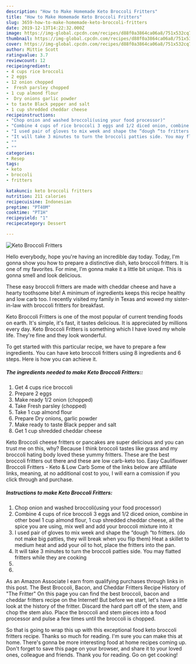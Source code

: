 ```yaml
---
description: "How to Make Homemade Keto Broccoli Fritters"
title: "How to Make Homemade Keto Broccoli Fritters"
slug: 3659-how-to-make-homemade-keto-broccoli-fritters
date: 2019-12-13T14:22:32.000Z
image: https://img-global.cpcdn.com/recipes/d88f0a3864ca06a8/751x532cq70/keto-broccoli-fritters-recipe-main-photo.jpg
thumbnail: https://img-global.cpcdn.com/recipes/d88f0a3864ca06a8/751x532cq70/keto-broccoli-fritters-recipe-main-photo.jpg
cover: https://img-global.cpcdn.com/recipes/d88f0a3864ca06a8/751x532cq70/keto-broccoli-fritters-recipe-main-photo.jpg
author: Mittie Scott
ratingvalue: 3.7
reviewcount: 12
recipeingredient:
- 4 cups rice broccoli
- 2 eggs
- 12 onion chopped
-  Fresh parsley chopped
- 1 cup almond flour
-  Dry onions garlic powder
- to taste Black pepper and salt
- 1 cup shredded cheddar cheese
recipeinstructions:
- "Chop onion and washed broccoli(using your food processor)"
- "Combine 4 cups of rice broccoli 3 eggs and 1/2 diced onion, combine in other bowl 1 cup almond flour, 1 cup shredded cheddar cheese, all the spice you are using, mix well and add your broccoli mixture into it"
- "I used pair of gloves to mix week and shape the “dough “to fritters. (do not make big patties, they will break when you flip them) Heat a skillet to medium heat and add your oil to hot, place the fritters into the pan."
- "It will take 3 minutes to turn the broccoli patties side. You may flatted fritters while they are cooking"
- ""
- ""
categories:
- Resep
tags:
- keto
- broccoli
- fritters

katakunci: keto broccoli fritters
nutrition: 211 calories
recipecuisine: Indonesian
preptime: "PT40M"
cooktime: "PT1H"
recipeyield: "1"
recipecategory: Dessert

---
```



![Keto Broccoli Fritters](https://img-global.cpcdn.com/recipes/d88f0a3864ca06a8/751x532cq70/keto-broccoli-fritters-recipe-main-photo.jpg)

Hello everybody, hope you're having an incredible day today. Today, I'm gonna show you how to prepare a distinctive dish, keto broccoli fritters. It is one of my favorites. For mine, I'm gonna make it a little bit unique. This is gonna smell and look delicious.

These easy broccoli fritters are made with cheddar cheese and have a hearty toothsome bite! A minimum of ingredients keeps this recipe healthy and low carb too. I recently visited my family in Texas and wowed my sister-in-law with broccoli fritters for breakfast.

Keto Broccoli Fritters is one of the most popular of current trending foods on earth. It's simple, it's fast, it tastes delicious. It is appreciated by millions every day. Keto Broccoli Fritters is something which I have loved my whole life. They're fine and they look wonderful.


To get started with this particular recipe, we have to prepare a few ingredients. You can have keto broccoli fritters using 8 ingredients and 6 steps. Here is how you can achieve it.

##### The ingredients needed to make Keto Broccoli Fritters::

1. Get 4 cups rice broccoli
1. Prepare 2 eggs
1. Make ready 1/2 onion (chopped)
1. Take  Fresh parsley (chopped)
1. Take 1 cup almond flour
1. Prepare  Dry onions, garlic powder
1. Make ready to taste Black pepper and salt
1. Get 1 cup shredded cheddar cheese


Keto Broccoli cheese fritters or pancakes are super delicious and you can trust me on this, why? Because I think broccoli tastes like grass and my broccoli hating body loved these yummy fritters. These are the best broccoli fritters out there and these are low carb-keto too. Easy Cauliflower Broccoli Fritters - Keto &amp; Low Carb Some of the links below are affiliate links, meaning, at no additional cost to you, I will earn a comission if you click through and purchase. 

##### Instructions to make Keto Broccoli Fritters:

1. Chop onion and washed broccoli(using your food processor)
1. Combine 4 cups of rice broccoli 3 eggs and 1/2 diced onion, combine in other bowl 1 cup almond flour, 1 cup shredded cheddar cheese, all the spice you are using, mix well and add your broccoli mixture into it
1. I used pair of gloves to mix week and shape the “dough “to fritters. (do not make big patties, they will break when you flip them) Heat a skillet to medium heat and add your oil to hot, place the fritters into the pan.
1. It will take 3 minutes to turn the broccoli patties side. You may flatted fritters while they are cooking
1. 
1. 


As an Amazon Associate I earn from qualifying purchases through links in this post. The Best Broccoli, Bacon, and Cheddar Fritters Recipe History of &#34;The Fritter&#34; On this page you can find the best broccoli, bacon and cheddar fritters recipe on the Internet! But before we start, let&#39;s have a little look at the history of the fritter. Discard the hard part off of the stem, and chop the stem also. Place the broccoli and stem pieces into a food processor and pulse a few times until the broccoli is chopped. 

So that is going to wrap this up with this exceptional food keto broccoli fritters recipe. Thanks so much for reading. I'm sure you can make this at home. There's gonna be more interesting food at home recipes coming up. Don't forget to save this page on your browser, and share it to your loved ones, colleague and friends. Thank you for reading. Go on get cooking!

